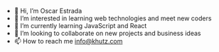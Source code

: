 - 👋 Hi, I’m Oscar Estrada
- 👀 I’m interested in learning web technologies and meet new coders
- 🌱 I’m currently learning JavaScript and React
- 💞️ I’m looking to collaborate on new projects and business ideas
- 📫 How to reach me info@khutz.com

<!---
OscarStrada/OscarStrada is a ✨ special ✨ repository because its `README.md` (this file) appears on your GitHub profile.
You can click the Preview link to take a look at your changes.
--->
